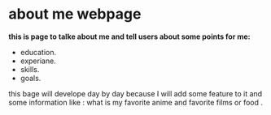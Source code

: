 # about me webpage

**this is page to talke about me and tell users about some points for me:**

* education.
* experiane.
* skills.
* goals.

 this bage will develope day by day because I will add some feature to it and some information like :
 what is my favorite anime and favorite films or food . 